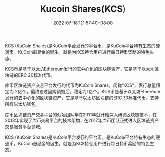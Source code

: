 ﻿---
weight: 
title: "Kucoin Shares(KCS)"
description: "KCS (KuCoin Shares)是KuCoin平台发行的平台币，是KuCoin平台特有生态的硬通币"
date: 2022-07-18T21:57:40+08:00
lastmod: 2022-07-18T16:45:40+08:00
draft: false
authors: ["浮尘"]
featuredImage: "kucoin-shareskcs.webp"
link: "https://www.kucoin.com/"
tags: ["数字代币","Kucoin Shares(KCS)"]
categories: ["navigation"]
navigation: ["数字代币"]
lightgallery: true
toc: true
pinned: false
recommend: false
recommend1: false
---
KCS (KuCoin Shares)是KuCoin平台发行的平台币，是KuCoin平台特有生态的硬通币。KuCoin鼓励金的诞生，就是为KCS持仓用户进行每日持币奖励的特色生态。

KCS币是基于以太坊Ethereum发行的去中心化的区块链资产，它是基于以太坊区块链的ERC 20标准代币。

库币区块链资产交易平台发行的代币为KuCoin Shares，简称“KCS”，发行总量恒定为 2亿个，最终通过回购销毁后，稳定为1亿个。KCS币是基于以太坊Ethereum发行的去中心化的区块链资产，它是基于以太坊区块链的ERC 20标准代币，支持所有以太坊钱包。

库币区块链资产交易平台的创始团队早在2011年就开始深入研究区块链技术，在2013年实现了库币交易平台的技术架构，在2017年库币团队正式进入区块链资产交易服务平台领域。

KCS (KuCoin Shares)是KuCoin平台发行的平台币，是KuCoin平台特有生态的硬通币。KuCoin鼓励金的诞生，就是为KCS持仓用户进行每日持币奖励的特色生态。